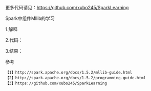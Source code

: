 
更多代码请见：https://github.com/xubo245/SparkLearning

Spark中组件Mllib的学习

1.解释




2.代码：



3.结果：



参考

	【1】http://spark.apache.org/docs/1.5.2/mllib-guide.html 
	【2】http://spark.apache.org/docs/1.5.2/programming-guide.html
	【3】https://github.com/xubo245/SparkLearning
